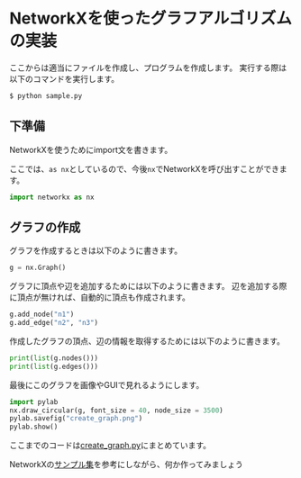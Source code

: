 NetworkXを使ったグラフアルゴリズムの実装
===========

ここからは適当にファイルを作成し、プログラムを作成します。
実行する際は以下のコマンドを実行します。

```sh
$ python sample.py
```

## 下準備

NetworkXを使うためにimport文を書きます。

ここでは、```as nx```としているので、今後```nx```でNetworkXを呼び出すことができます。

```python
import networkx as nx
```

## グラフの作成

グラフを作成するときは以下のように書きます。

```python
g = nx.Graph()
```

グラフに頂点や辺を追加するためには以下のように書きます。
辺を追加する際に頂点が無ければ、自動的に頂点も作成されます。

```python
g.add_node("n1")
g.add_edge("n2", "n3")
```

作成したグラフの頂点、辺の情報を取得するためには以下のように書きます。

```python
print(list(g.nodes()))
print(list(g.edges()))
```

最後にこのグラフを画像やGUIで見れるようにします。

```python
import pylab
nx.draw_circular(g, font_size = 40, node_size = 3500)
pylab.savefig("create_graph.png")
pylab.show()
```

ここまでのコードは[create_graph.py](../src/create_graph.py)にまとめています。

NetworkXの[サンプル集](https://networkx.readthedocs.io/en/stable/examples/)を参考にしながら、何か作ってみましょう
